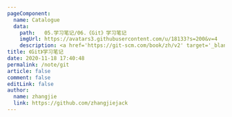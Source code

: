 ```yaml
---
pageComponent:
  name: Catalogue
  data:
    path:   05.学习笔记/06.《Git》学习笔记
    imgUrl: https://avatars3.githubusercontent.com/u/18133?s=200&v=4
    description: <a href='https://git-scm.com/book/zh/v2' target='_blank'>Git官网文档</a>的学习笔记，以官方文档为准。
title: 《Git》学习笔记
date: 2020-11-18 17:40:48
permalink: /note/git
article: false
comment: false
editLink: false
author:
  name: zhangjie
  link: https://github.com/zhangjiejack
---
```

